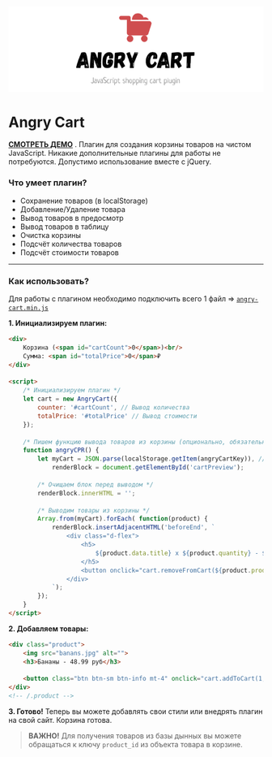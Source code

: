 ![Angry Cart](https://raw.githubusercontent.com/rah-emil/angry-cart.js/master/app/img/header.png "Angry Cart")

# Angry Cart
[**СМОТРЕТЬ ДЕМО**](https://codepen.io/emchik17/pen/WNwGpKx "**СМОТРЕТЬ ДЕМО**") .
Плагин для создания корзины товаров на чистом JavaScript. Никакие дополнительные плагины для работы не потребуются. Допустимо использование вместе с jQuery.

### Что умеет плагин?
- Сохранение товаров (в localStorage)
- Добавление/Удаление товара
- Вывод товаров в предосмотр
- Вывод товаров в таблицу
- Очистка корзины
- Подсчёт количества товаров
- Подсчёт стоимости товаров

------------

### Как использовать?
Для работы с плагином необходимо подключить всего 1 файл => [`angry-cart.min.js`](https://github.com/rah-emil/angry-cart.js/blob/master/app/js/angry-cart.min.js "`angry-cart.min.js`")

**1. Инициализируем плагин:** 
``` html
<div>
	Корзина (<span id="cartCount">0</span>)<br/>
	Сумма: <span id="totalPrice">0</span>₽
</div>

<script>
	/* Инициализируем плагин */
	let cart = new AngryCart({
		counter: '#cartCount', // Вывод количества
		totalPrice: '#totalPrice' // Вывод стоимости
	});

	/* Пишем функцию вывода товаров из корзины (опционально, обязательно angryCPR() ) */
	function angryCPR() {
		let myCart = JSON.parse(localStorage.getItem(angryCartKey)), // "angryCartKey" - ключ корзины в localStorage (const)
			renderBlock = document.getElementById('cartPreview');

		/* Очищаем блок перед выводом */
		renderBlock.innerHTML = '';

		/* Выводим товары из корзины */
		Array.from(myCart).forEach( function(product) {
			renderBlock.insertAdjacentHTML('beforeEnd', `
				<div class="d-flex">
					<h5>
						${product.data.title} x ${product.quantity} - ${product.data.price}₽
					</h5>
					<button onclick="cart.removeFromCart(${product.product_id})">x</button>
				</div>
			`);
		});
	}
</script>
```

**2. Добавляем товары:** 
``` html
<div class="product">
	<img src="banans.jpg" alt="">
	<h3>Бананы - 48.99 руб</h3>

	<button class="btn btn-sm btn-info mt-4" onclick="cart.addToCart(1, {title: 'Бананы', price: 48.99, image: 'banans.jpg'})">В корзину</button>
</div>
<!-- /.product -->
```

**3. Готово!**
Теперь вы можете добавлять свои стили или внедрять плагин на свой сайт. Корзина готова.
> **ВАЖНО!** Для получения товаров из базы дынных вы можете обращаться к ключу `product_id` из объекта товара в корзине.

